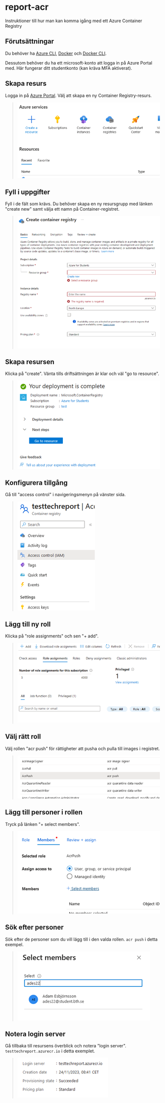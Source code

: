 # report-acr

Instruktioner till hur man kan komma igång med ett Azure Container Registry

## Förutsättningar

Du behöver ha [Azure CLI](https://learn.microsoft.com/en-us/cli/azure/install-azure-cli), [Docker](https://docs.docker.com/get-docker/) och [Docker CLI](https://docs.docker.com/engine/).

Dessutom behöver du ha ett microsoft-konto att logga in på Azure Portal med. Här fungerar ditt studentkonto (kan kräva MFA aktiverat).

## Skapa resurs

Logga in på [Azure Portal](https://portal.azure.com/). Välj att skapa en ny Container Registry-resurs.

> ![image1](/img/fig1.png)

## Fyll i uppgifter

Fyll i de fält som krävs. Du behöver skapa en ny resursgrupp med länken "create new" samt välja ett namn på Container-registret.

> ![image1](/img/fig2.png)

## Skapa resursen

Klicka på "create". Vänta tills driftsättningen är klar och väl "go to resource".

> ![image1](/img/fig3.png)

## Konfigurera tillgång

Gå till "access control" i navigeringsmenyn på vänster sida.

> ![image1](/img/fig4.png)

## Lägg till ny roll

Klicka på "role assignments" och sen "+ add".

> ![image1](/img/fig5.png)

## Välj rätt roll

Välj rollen "acr push" för rättigheter att pusha och pulla till images i registret.

> ![image1](/img/fig6.png)

## Lägg till personer i rollen

Tryck på länken "+ select members".

> ![image1](/img/fig7.png)

## Sök efter personer

Sök efter de personer som du vill lägg till i den valda rollen. `acr push` i detta exempel.

> ![image1](/img/fig8.png)

## Notera login server

Gå tillbaka till resursens överblick och notera "login server". `testtechreport.azurecr.io` i detta exemplet.

> ![image1](/img/fig9.png)
